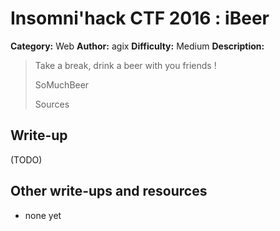 # Insomni'hack CTF 2016 : iBeer

**Category:** Web
**Author:** agix 
**Difficulty:** Medium
**Description:**

> Take a break, drink a beer with you friends !
> 
> SoMuchBeer
> 
> Sources

## Write-up

(TODO)

## Other write-ups and resources

* none yet
